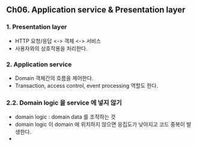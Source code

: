 ## Ch06. Application service & Presentation layer

### 1. Presentation layer
- HTTP 요청/응답 <-> 객체 <-> 서비스
- 사용자와의 상호작용을 처리한다.

### 2. Application service
- Domain 객체간의 흐름을 제어한다.
- Transaction, access control, event processing 역할도 한다.

### 2.2. Domain logic 을 service 에 넣지 않기
- domain logic : domain data 를 조작하는 것
- domain logic 이 domain 에 위치하지 않으면 응집도가 낮아지고 코드 중복이 발생한다.
- 
